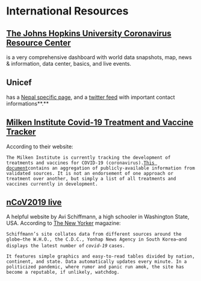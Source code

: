 # International Resources

## [The Johns Hopkins University Coronavirus Resource Center](https://coronavirus.jhu.edu/map.html) 

is a very comprehensive dashboard with world data snapshots, map, news & information, data center, basics, and live events.

## **Unicef**

has a [Nepal specific page](https://www.unicef.org/nepal/stories/novel-coronavirus), and a [twitter feed](https://twitter.com/unicef_nepal/status/1243454511303155712) with important contact informations**.**

## [Milken Institute Covid-19 Treatment and Vaccine Tracker](https://milkeninstitute.org/covid-19-tracker)

According to their website:

`The Milken Institute is currently tracking the development of treatments and vaccines for COVID-19 (coronavirus).`[`This document`](https://milkeninstitute.org/sites/default/files/2020-04/Covid19%20Tracker%20NEW4-9-20-2.pdf)`contains an aggregation of publicly-available information from validated sources. It is not an endorsement of one approach or treatment over another, but simply a list of all treatments and vaccines currently in development.`

## [nCoV2019 live](https://ncov2019.live/)

A helpful website by Avi Schiffmann, a high schooler in Washington State, USA.  According to [The New Yorker](https://www.newyorker.com/magazine/2020/03/30/the-high-schooler-who-became-a-covid-19-watchdog) magazine: 

`Schiffmann’s site collates data from different sources around the globe—the W.H.O., the C.D.C., Yonhap News Agency in South Korea—and displays the latest number of` _`covid-19`_ `cases.`

`It features simple graphics and easy-to-read tables divided by nation, continent, and state. Data automatically updates every minute. In a politicized pandemic, where rumor and panic run amok, the site has become a reputable, if unlikely, watchdog.`

